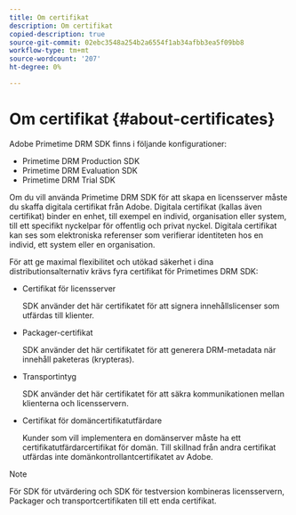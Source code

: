 ```yaml
---
title: Om certifikat
description: Om certifikat
copied-description: true
source-git-commit: 02ebc3548a254b2a6554f1ab34afbb3ea5f09bb8
workflow-type: tm+mt
source-wordcount: '207'
ht-degree: 0%

---
```


# Om certifikat {#about-certificates}

Adobe Primetime DRM SDK finns i följande konfigurationer:

* Primetime DRM Production SDK
* Primetime DRM Evaluation SDK
* Primetime DRM Trial SDK

Om du vill använda Primetime DRM SDK för att skapa en licensserver måste du skaffa digitala certifikat från Adobe. Digitala certifikat (kallas även certifikat) binder en enhet, till exempel en individ, organisation eller system, till ett specifikt nyckelpar för offentlig och privat nyckel. Digitala certifikat kan ses som elektroniska referenser som verifierar identiteten hos en individ, ett system eller en organisation.

För att ge maximal flexibilitet och utökad säkerhet i dina distributionsalternativ krävs fyra certifikat för Primetimes DRM SDK:

* Certifikat för licensserver

  SDK använder det här certifikatet för att signera innehållslicenser som utfärdas till klienter.
* Packager-certifikat

  SDK använder det här certifikatet för att generera DRM-metadata när innehåll paketeras (krypteras).
* Transportintyg

  SDK använder det här certifikatet för att säkra kommunikationen mellan klienterna och licensservern.
* Certifikat för domäncertifikatutfärdare

  Kunder som vill implementera en domänserver måste ha ett certifikatutfärdarcertifikat för domän. Till skillnad från andra certifikat utfärdas inte domänkontrollantcertifikatet av Adobe.

>[!NOTE]
>
>För SDK för utvärdering och SDK för testversion kombineras licensservern, Packager och transportcertifikaten till ett enda certifikat.
